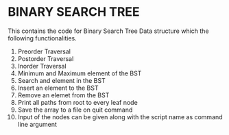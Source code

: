 # BINARY SEARCH TREE

This contains the code for Binary Search Tree Data structure which the following functionalities.
1. Preorder Traversal
2. Postorder Traversal
3. Inorder Traversal
4. Minimum and Maximum element of the BST
5. Search and element in the BST
6. Insert an element to the BST
7. Remove an elemet from the BST
8. Print all paths from root to every leaf node
9. Save the array to a file on quit command
10. Input of the nodes can be given along with the script name as command line argument


